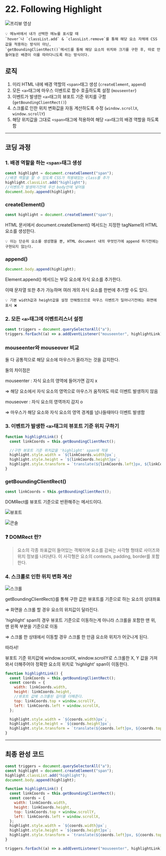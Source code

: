 # 22. Following Highlight

![프리뷰 영상](https://user-images.githubusercontent.com/87363422/156454127-64e72f5b-c3d8-40b5-875a-dc08425b4050.gif)

```
💡 메뉴바에서 내가 선택한 메뉴를 표시할 때
`hover`나 `classList.add` & `classList.remove`를 통해 해당 요소 자체에 CSS 값을 적용하는 방식이 아닌,
`getBoundingClientRect()`메서드를 통해 해당 요소의 위치와 크기를 구한 후, 따로 만들어놓은 배경이 이를 따라다니도록 하는 방식이다.
```

## 로직

1. 미리 HTML 내에 배경 역할의 `<span>`태그 생성 (`createElement`, `append`)
2. 모든 `<a>`태그에 마우스 이벤트로 함수 호출하도록 설정 (`mouseenter`)
3. 이벤트가 발생한 `<a>`태그의 뷰포트 기준 위치를 구함 (`getBoundingClientRect()`)
4. 스크롤로 인한 위치 변화값을 자동 계산하도록 수정 (`window.scrollX`, `window.scrollY`)
5. 해당 위치값을 그대로 `<span>`태그에 적용하여 해당 `<a>`태그의 배경 역할을 하도록 함

---

## 코딩 과정

### **1. 배경 역할을 하는 `<span>`태그 생성**

```jsx
const highlight = document.createElement("span");
//배경 역할을 할 수 있도록 CSS가 적용돼있는 class를 추가
highlight.classList.add("highlight");
//이벤트가 발생하기전에 우선 body안에 넣어둠
document.body.append(highlight);
```

### createElement()

```jsx
const highlight = document.createElement("span");
```

HTML 문서에서 document.createElement() 메서드는 지정한 tagName의 HTML 요소를 생성한다.

```
💡 이는 단순히 요소를 생성했을 뿐, HTML document 내의 무엇인가에 append 하기전에는 구현되지 않는다.
```

### append()

```jsx
document.body.append(highlight);
```

Element.append() 메서드는 부모 요소에 자식 요소를 추가한다.

이때 문자열 또한 추가 가능하며 여러 개의 자식 요소를 한번에 추가할 수도 있다.

```
💡 기본 width값과 height값을 설정 안해줬으므로 마우스 이벤트가 일어나기전에는 화면에 표시 ❌
```

### **2. 모든 `<a>`태그에 이벤트리스너 설정**

```jsx
const triggers = document.querySelectorAll("a");
triggers.forEach((a) => a.addEventListener("mouseenter", highlightLink));
```

### mouseenter와 mouseover 비교

둘 다 공통적으로 해당 요소에 마우스가 올라가는 것을 감지한다.

둘의 차이점은

mouseenter : 자식 요소의 영역에 들어가면 감지 x

⇒ 해당 요소에서 자식 요소의 영역으로 마우스가 움직여도 따로 이벤트 발생하지 않음

mouseover : 자식 요소의 영역까지 감지 o

⇒ 마우스가 해당 요소와 자식 요소의 영역 경계를 넘나들때마다 이벤트 발생함

### **3. 이벤트가 발생한 `<a>`태그의 뷰포트 기준 위치 구하기**

```jsx
function highlightLink() {
  const linkCoords = this.getBoundingClientRect();

  //구한 뷰포트 기준 위치값을 'highlight' span에 적용
  highlight.style.width = `${linkCoords.width}px`;
  highlight.style.height = `${linkCoords.height}px`;
  highlight.style.transform = `translate(${linkCoords.left}px, ${linkCoords.top}px)`;
}
```

### getBoundingClientRect()

```jsx
const linkCoords = this.getBoundingClientRect();
```

DOMRect를 뷰포트 기준으로 반환해주는 메서드이다.

![뷰포트](https://user-images.githubusercontent.com/87363422/156433934-09a1f878-ff34-4157-886c-7f2e70957ce5.png)

![콘솔](https://user-images.githubusercontent.com/87363422/156433974-daf4a612-baaa-498f-9c04-221fcb40ef66.png)

### ❓ DOMRect 란?

> 요소의 각종 좌표값이 들어있는 객체이며
> 요소를 감싸는 사각형 형태로 사이즈와 위치 정보를 나타낸다.
> 이 사각형은 요소의 contexts, padding, border를 포함한다.

### **4. 스크롤로 인한 위치 변화 계산**

![스크롤](https://user-images.githubusercontent.com/87363422/156433946-307efefb-4ed0-4a43-8c35-af0c642f69e0.png)

getBoundingClientRect()를 통해 구한 값은 뷰포트를 기준으로 하는 요소의 상대좌표

⇒ 화면을 스크롤 할 경우 요소의 위치값이 달라진다.

'highlight' span의 경우 뷰포트 기준으로 이동하는게 아니라 스크롤을 포함한 맨 위, 맨 왼쪽 부분을 기준으로 이동

⇒ 스크롤 한 상태에서 이동할 경우 스크롤 한 만큼 요소와 위치가 어긋나게 된다.

따라서!

뷰포트 기준 위치값에 window.scrollX, window.scrollY로 스크롤한 X, Y 값을 가져와서 더해주어야 정확한 요소의 위치로 'highlight' span이 이동한다.

```jsx
function highlightLink() {
  const linkCoords = this.getBoundingClientRect();
  const coords = {
    width: linkCoords.width,
    height: linkCoords.height,
    //뷰포트 값에 스크롤된 길이를 더해준다.
    top: linkCoords.top + window.scrollY,
    left: linkCoords.left + window.scrollX,
  };

  highlight.style.width = `${coords.width}px`;
  highlight.style.height = `${coords.height}px`;
  highlight.style.transform = `translate(${coords.left}px, ${coords.top}px)`;
}
```

---

## 최종 완성 코드

```jsx
const triggers = document.querySelectorAll("a");
const highlight = document.createElement("span");
highlight.classList.add("highlight");
document.body.append(highlight);

function highlightLink() {
  const linkCoords = this.getBoundingClientRect();
  const coords = {
    width: linkCoords.width,
    height: linkCoords.height,
    top: linkCoords.top + window.scrollY,
    left: linkCoords.left + window.scrollX,
  };
  highlight.style.width = `${coords.width}px`;
  highlight.style.height = `${coords.height}px`;
  highlight.style.transform = `translate(${coords.left}px, ${coords.top}px)`;
}

triggers.forEach((a) => a.addEventListener("mouseenter", highlightLink));
```
